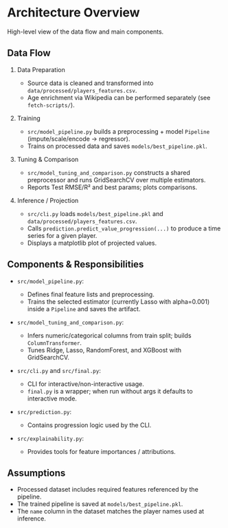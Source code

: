 # Architecture Overview

High-level view of the data flow and main components.

## Data Flow

1. Data Preparation
   - Source data is cleaned and transformed into `data/processed/players_features.csv`.
   - Age enrichment via Wikipedia can be performed separately (see `fetch-scripts/`).

2. Training
   - `src/model_pipeline.py` builds a preprocessing + model `Pipeline` (impute/scale/encode → regressor).
   - Trains on processed data and saves `models/best_pipeline.pkl`.

3. Tuning & Comparison
   - `src/model_tuning_and_comparison.py` constructs a shared preprocessor and runs GridSearchCV over multiple estimators.
   - Reports Test RMSE/R² and best params; plots comparisons.

4. Inference / Projection
   - `src/cli.py` loads `models/best_pipeline.pkl` and `data/processed/players_features.csv`.
   - Calls `prediction.predict_value_progression(...)` to produce a time series for a given player.
   - Displays a matplotlib plot of projected values.

## Components & Responsibilities

- `src/model_pipeline.py`:
  - Defines final feature lists and preprocessing.
  - Trains the selected estimator (currently Lasso with alpha=0.001) inside a `Pipeline` and saves the artifact.

- `src/model_tuning_and_comparison.py`:
  - Infers numeric/categorical columns from train split; builds `ColumnTransformer`.
  - Tunes Ridge, Lasso, RandomForest, and XGBoost with GridSearchCV.

- `src/cli.py` and `src/final.py`:
  - CLI for interactive/non-interactive usage.
  - `final.py` is a wrapper; when run without args it defaults to interactive mode.

- `src/prediction.py`:
  - Contains progression logic used by the CLI.

- `src/explainability.py`:
  - Provides tools for feature importances / attributions.

## Assumptions

- Processed dataset includes required features referenced by the pipeline.
- The trained pipeline is saved at `models/best_pipeline.pkl`.
- The `name` column in the dataset matches the player names used at inference.
